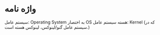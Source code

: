 # واژه نامه

سیستم عامل: Operating System به اختصار OS
هسته سیستم عامل: Kernel (که در سیستم عامل گنو/لینوکس، لینوکس هسته است.)

